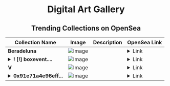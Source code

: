<div align="center">

# Digital Art Gallery

## Trending Collections on OpenSea

| Collection Name                       | Image                                                                                     | Description                       | OpenSea Link                                                                                          |
|---------------------------------------|-------------------------------------------------------------------------------------------|-----------------------------------|--------------------------------------------------------------------------------------------------------|
| **Beradeluna** | ![Image](https://i.seadn.io/s/raw/files/040f00b11bc01a64cfc2fd108ccfd4c7.png?w=500&auto=format?w=200&auto=format) |  | <details><summary>Link</summary>[Beradeluna](https://opensea.io/collection/beradeluna-11)</details> |
| **<details><summary>! [!] boxevent....</summary>! [!] boxevent.io #004636</details>** | ![Image](https://i.seadn.io/s/raw/files/a6a759a3b9357a69ca39c3e90be59717.jpg?w=500&auto=format?w=200&auto=format) |  | <details><summary>Link</summary>[! [!] boxevent.io #004636](https://opensea.io/collection/boxevent-io-004636)</details> |
| **V** | ![Image](https://i.seadn.io/s/raw/files/3eb896ea08fdfe9f8411facece348c1b.jpg?w=500&auto=format?w=200&auto=format) |  | <details><summary>Link</summary>[V](https://opensea.io/collection/v-630)</details> |
| **<details><summary>0x91e71a4e96eff...</summary>0x91e71a4e96eff18fba633d33b4eadbd4cbd9aeb1</details>** | ![Image](https://i.seadn.io/s/raw/files/662371d5e0a8665a35b37f8206b4c8fe.jpg?w=500&auto=format?w=200&auto=format) |  | <details><summary>Link</summary>[0x91e71a4e96eff18fba633d33b4eadbd4cbd9aeb1](https://opensea.io/collection/0x91e71a4e96eff18fba633d33b4eadbd4cbd9aeb1)</details> |

</div>
